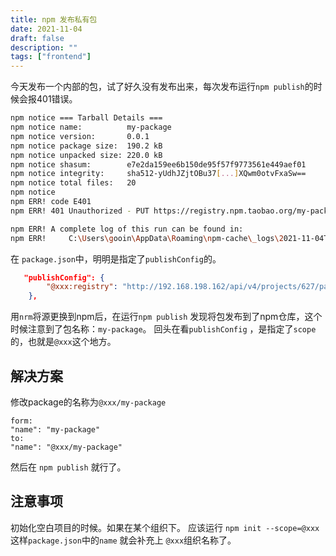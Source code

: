 ```yaml
---
title: npm 发布私有包
date: 2021-11-04
draft: false
description: ""
tags: ["frontend"]
---
```



今天发布一个内部的包，试了好久没有发布出来，每次发布运行`npm publish`的时候会报401错误。
```bash
npm notice === Tarball Details ===
npm notice name:          my-package
npm notice version:       0.0.1
npm notice package size:  190.2 kB
npm notice unpacked size: 220.0 kB
npm notice shasum:        e7e2da159ee6b150de95f57f9773561e449aef01
npm notice integrity:     sha512-yUdhJZjtOBu37[...]XQwm0otvFxaSw==
npm notice total files:   20
npm notice
npm ERR! code E401
npm ERR! 401 Unauthorized - PUT https://registry.npm.taobao.org/my-package - [unauthorized] Login first

npm ERR! A complete log of this run can be found in:
npm ERR!     C:\Users\gooin\AppData\Roaming\npm-cache\_logs\2021-11-04T03_42_26_692Z-debug.log

```
在 `package.json`中，明明是指定了`publishConfig`的。
```json
   "publishConfig": {
        "@xxx:registry": "http://192.168.198.162/api/v4/projects/627/packages/npm/"
    },
```
用`nrm`将源更换到npm后，在运行`npm publish` 发现将包发布到了npm仓库，这个时候注意到了包名称：`my-package`。
回头在看`publishConfig` ，是指定了`scope`的，也就是`@xxx`这个地方。

## 解决方案
修改package的名称为`@xxx/my-package`
```shell
form: 
"name": "my-package"
to:
"name": "@xxx/my-package"
```
然后在 `npm publish` 就行了。

## 注意事项
初始化空白项目的时候。如果在某个组织下。  应该运行 `npm init --scope=@xxx` 这样`package.json`中的`name` 就会补充上 `@xxx`组织名称了。
